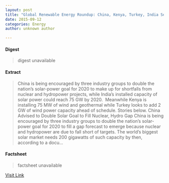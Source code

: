 ```yaml
---
layout: post
title: "Global Renewable Energy Roundup: China, Kenya, Turkey, India Seeking More Renewables"
date: 2015-09-12
categories: Energy
author: unknown author

---
```



#### Digest
>digest unavailable

#### Extract
>China is being encouraged by three industry groups to double the nation’s solar-power goal for 2020 to make up for shortfalls from nuclear and hydropower projects, while India’s installed capacity of solar power could reach 75 GW by 2020.&nbsp; Meanwhile Kenya is installing 75 MW of wind and geothermal while Turkey looks to add 2 GW of wind power capacity ahead of schedule. Stories below. China Advised to Double Solar Goal to Fill Nuclear, Hydro Gap China is being encouraged by three industry groups to double the nation’s solar-power goal for 2020 to fill a gap forecast to emerge because nuclear and hydropower are due to fall short of targets. The world’s biggest solar market needs 200 gigawatts of such capacity by then, according to a docu...

#### Factsheet
>factsheet unavailable

[Visit Link](http://www.renewableenergyworld.com/articles/2015/08/global-renewable-energy-roundup-china-kenya-turkey-india-seeking-more-renewables.html)


